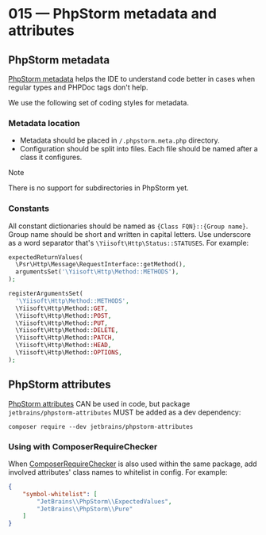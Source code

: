 # 015 — PhpStorm metadata and attributes

## PhpStorm metadata

[PhpStorm metadata](https://www.jetbrains.com/help/phpstorm/ide-advanced-metadata.html) helps the IDE to understand
code better in cases when regular types and PHPDoc tags don't help.

We use the following set of coding styles for metadata.

### Metadata location

- Metadata should be placed in `/.phpstorm.meta.php` directory.
- Configuration should be split into files. Each file should be named after a class it configures.

> [!NOTE]
> There is no support for subdirectories in PhpStorm yet.

### Constants 

All constant dictionaries should be named as `{Class FQN}::{Group name}`. Group name should be short and written in
capital letters.
Use underscore as a word separator that's `\Yiisoft\Http\Status::STATUSES`. For example:

```php
expectedReturnValues(
  \Psr\Http\Message\RequestInterface::getMethod(),
  argumentsSet('\Yiisoft\Http\Method::METHODS'),
);

registerArgumentsSet(
  '\Yiisoft\Http\Method::METHODS',
  \Yiisoft\Http\Method::GET,
  \Yiisoft\Http\Method::POST,
  \Yiisoft\Http\Method::PUT,
  \Yiisoft\Http\Method::DELETE,
  \Yiisoft\Http\Method::PATCH,
  \Yiisoft\Http\Method::HEAD,
  \Yiisoft\Http\Method::OPTIONS,
);
```

## PhpStorm attributes

[PhpStorm attributes](https://github.com/JetBrains/phpstorm-attributes) CAN be used in code, but package 
`jetbrains/phpstorm-attributes` MUST be added as a dev dependency:

```shell
composer require --dev jetbrains/phpstorm-attributes
```

### Using with ComposerRequireChecker

When [ComposerRequireChecker](https://github.com/maglnet/ComposerRequireChecker) is also used within the same package, 
add involved attributes' class names to whitelist in config. For example:

```json
{
    "symbol-whitelist": [
        "JetBrains\\PhpStorm\\ExpectedValues",
        "JetBrains\\PhpStorm\\Pure"
    ]
}
```
